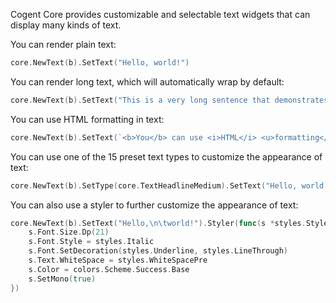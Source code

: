 Cogent Core provides customizable and selectable text widgets that can display many kinds of text.

You can render plain text:

```Go
core.NewText(b).SetText("Hello, world!")
```

You can render long text, which will automatically wrap by default:

```Go
core.NewText(b).SetText("This is a very long sentence that demonstrates how text content will overflow onto multiple lines when the size of the text exceeds the size of its surrounding container; text widgets are customizable widget that Cogent Core provides, allowing you to display many kinds of text")
```

You can use HTML formatting in text:

```Go
core.NewText(b).SetText(`<b>You</b> can use <i>HTML</i> <u>formatting</u> inside of <b><i><u>Cogent Core</u></i></b> text, including <span style="color:red;background-color:yellow">custom styling</span> and <a href="https://example.com">links</a>`)
```

You can use one of the 15 preset text types to customize the appearance of text:

```Go
core.NewText(b).SetType(core.TextHeadlineMedium).SetText("Hello, world!")
```

You can also use a styler to further customize the appearance of text:

```Go
core.NewText(b).SetText("Hello,\n\tworld!").Styler(func(s *styles.Style) {
    s.Font.Size.Dp(21)
    s.Font.Style = styles.Italic
    s.Font.SetDecoration(styles.Underline, styles.LineThrough)
    s.Text.WhiteSpace = styles.WhiteSpacePre
    s.Color = colors.Scheme.Success.Base
    s.SetMono(true)
})
```
